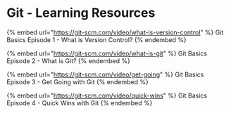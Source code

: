 # Git - Learning Resources

{% embed url="https://git-scm.com/video/what-is-version-control" %}
Git Basics Episode 1 - What is Version Control?
{% endembed %}

{% embed url="https://git-scm.com/video/what-is-git" %}
Git Basics Episode 2 - What is Git?
{% endembed %}

{% embed url="https://git-scm.com/video/get-going" %}
Git Basics Episode 3 - Get Going with Git
{% endembed %}

{% embed url="https://git-scm.com/video/quick-wins" %}
Git Basics Episode 4 - Quick Wins with Git
{% endembed %}
